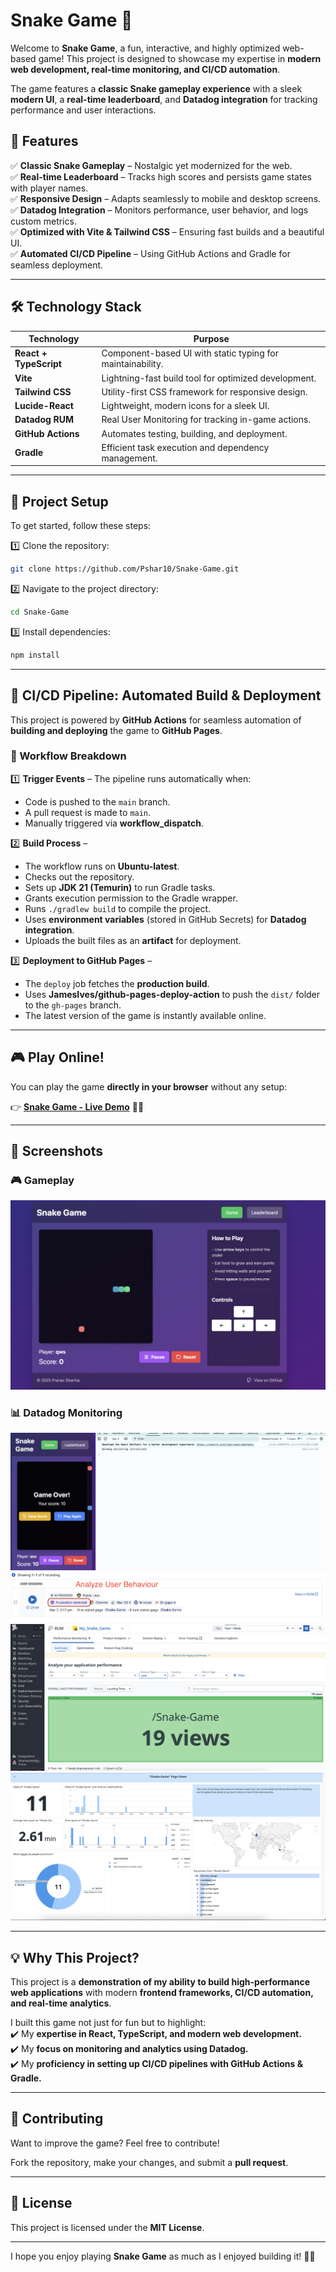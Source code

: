 # Snake Game 🐍

Welcome to **Snake Game**, a fun, interactive, and highly optimized web-based game! This project is designed to showcase my expertise in **modern web development, real-time monitoring, and CI/CD automation**.  

The game features a **classic Snake gameplay experience** with a sleek **modern UI**, a **real-time leaderboard**, and **Datadog integration** for tracking performance and user interactions.  

## 🚀 Features  

✅ **Classic Snake Gameplay** – Nostalgic yet modernized for the web.  
✅ **Real-time Leaderboard** – Tracks high scores and persists game states with player names.  
✅ **Responsive Design** – Adapts seamlessly to mobile and desktop screens.  
✅ **Datadog Integration** – Monitors performance, user behavior, and logs custom metrics.  
✅ **Optimized with Vite & Tailwind CSS** – Ensuring fast builds and a beautiful UI.  
✅ **Automated CI/CD Pipeline** – Using GitHub Actions and Gradle for seamless deployment.  

---

## 🛠️ Technology Stack  

| **Technology**  | **Purpose** |
|---------------|------------|
| **React + TypeScript** | Component-based UI with static typing for maintainability. |
| **Vite** | Lightning-fast build tool for optimized development. |
| **Tailwind CSS** | Utility-first CSS framework for responsive design. |
| **Lucide-React** | Lightweight, modern icons for a sleek UI. |
| **Datadog RUM** | Real User Monitoring for tracking in-game actions. |
| **GitHub Actions** | Automates testing, building, and deployment. |
| **Gradle** | Efficient task execution and dependency management. |

---

## 🔧 Project Setup  

To get started, follow these steps:  

1️⃣ Clone the repository:  
```bash
git clone https://github.com/Pshar10/Snake-Game.git
```  
2️⃣ Navigate to the project directory:  
```bash
cd Snake-Game
```  
3️⃣ Install dependencies:  
```bash
npm install
```  

---

## 🚀 CI/CD Pipeline: Automated Build & Deployment  

This project is powered by **GitHub Actions** for seamless automation of **building and deploying** the game to **GitHub Pages**.  

### **🔄 Workflow Breakdown**  

1️⃣ **Trigger Events** – The pipeline runs automatically when:  
   - Code is pushed to the `main` branch.  
   - A pull request is made to `main`.  
   - Manually triggered via **workflow_dispatch**.  

2️⃣ **Build Process** –  
   - The workflow runs on **Ubuntu-latest**.  
   - Checks out the repository.  
   - Sets up **JDK 21 (Temurin)** to run Gradle tasks.  
   - Grants execution permission to the Gradle wrapper.  
   - Runs `./gradlew build` to compile the project.  
   - Uses **environment variables** (stored in GitHub Secrets) for **Datadog integration**.  
   - Uploads the built files as an **artifact** for deployment.  

3️⃣ **Deployment to GitHub Pages** –  
   - The `deploy` job fetches the **production build**.  
   - Uses **JamesIves/github-pages-deploy-action** to push the `dist/` folder to the `gh-pages` branch.  
   - The latest version of the game is instantly available online.  

---

## 🎮 Play Online!  

You can play the game **directly in your browser** without any setup:  

👉 **[Snake Game - Live Demo](https://pshar10.github.io/Snake-Game/)** 🐍🎉  

---

## 📸 Screenshots  

### 🎮 Gameplay  
![Snake Game](game.png)  

### 📊 Datadog Monitoring  
![Monitoring Init](monitor_init.png)  
![User Behavior Analysis](user_behaviour.png)  
![Website Views](views.png)  
![Custom Metrics Tracking](custom_metrics.png)  

---

## 💡 Why This Project?  

This project is a **demonstration of my ability to build high-performance web applications** with modern **frontend frameworks, CI/CD automation, and real-time analytics**.  

I built this game not just for fun but to highlight:  
✔️ My **expertise in React, TypeScript, and modern web development.**  
✔️ My **focus on monitoring and analytics using Datadog.**  
✔️ My **proficiency in setting up CI/CD pipelines with GitHub Actions & Gradle.**  

---

## 🤝 Contributing  

Want to improve the game? Feel free to contribute!  

Fork the repository, make your changes, and submit a **pull request**.  

---

## 📜 License  

This project is licensed under the **MIT License**.  

---

I hope you enjoy playing **Snake Game** as much as I enjoyed building it! 🎉🐍
